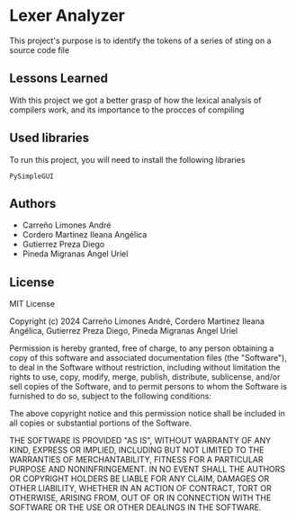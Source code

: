 
# Lexer Analyzer

This project's purpose is to identify the tokens of a series of sting on a source code file


## Lessons Learned

With this project we got a better grasp of how the lexical analysis of compilers work, and its importance to the procces of compiling


## Used libraries

To run this project, you will need to install the following libraries

`PySimpleGUI`



## Authors

- Carreño Limones André
- Cordero Martinez Ileana Angélica  
- Gutierrez Preza Diego
- Pineda Migranas Angel Uriel

## License

MIT License

Copyright (c) 2024 Carreño Limones André, Cordero Martinez Ileana Angélica, Gutierrez Preza Diego, Pineda Migranas Angel Uriel

Permission is hereby granted, free of charge, to any person obtaining a copy
of this software and associated documentation files (the "Software"), to deal
in the Software without restriction, including without limitation the rights
to use, copy, modify, merge, publish, distribute, sublicense, and/or sell
copies of the Software, and to permit persons to whom the Software is
furnished to do so, subject to the following conditions:

The above copyright notice and this permission notice shall be included in all
copies or substantial portions of the Software.

THE SOFTWARE IS PROVIDED "AS IS", WITHOUT WARRANTY OF ANY KIND, EXPRESS OR
IMPLIED, INCLUDING BUT NOT LIMITED TO THE WARRANTIES OF MERCHANTABILITY,
FITNESS FOR A PARTICULAR PURPOSE AND NONINFRINGEMENT. IN NO EVENT SHALL THE
AUTHORS OR COPYRIGHT HOLDERS BE LIABLE FOR ANY CLAIM, DAMAGES OR OTHER
LIABILITY, WHETHER IN AN ACTION OF CONTRACT, TORT OR OTHERWISE, ARISING FROM,
OUT OF OR IN CONNECTION WITH THE SOFTWARE OR THE USE OR OTHER DEALINGS IN THE
SOFTWARE.


